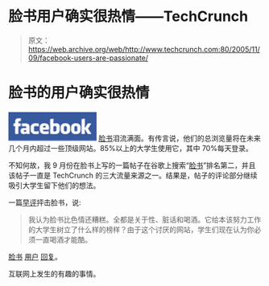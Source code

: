 # 脸书用户确实很热情——TechCrunch

> 原文：<https://web.archive.org/web/http://www.techcrunch.com:80/2005/11/09/facebook-users-are-passionate/>

# 脸书的用户确实很热情

![](img/daa7fb187e73638bf87b9f08e48f60fb.png) [脸书](https://web.archive.org/web/20220701222245/http://crunchbase.com/company/facebook)泪流满面。有传言说，他们的总浏览量将在未来几个月内超过一些顶级网站。85%以上的大学生使用它，其中 70%每天登录。

不知何故，我 9 月份在脸书上写的一篇帖子在谷歌上搜索“[脸书](https://web.archive.org/web/20220701222245/http://www.google.com/search?q=facebook&sourceid=mozilla-search&start=0&start=0&ie=utf-8&oe=utf-8&client=firefox-a&rls=org.mozilla:en-US:official)”排名第二，并且该帖子一直是 TechCrunch 的三大流量来源之一。结果是，帖子的评论部分继续吸引大学生留下他们的想法。

一篇[早评](https://web.archive.org/web/20220701222245/http://www.beta.techcrunch.com/2005/09/07/85-of-college-students-use-facebook/)抨击脸书，说:

> 我认为脸书比色情还糟糕。全都是关于性、脏话和喝酒。它给本该努力工作的大学生树立了什么样的榜样？由于这个讨厌的网站，学生们现在认为你必须一直喝酒才能酷。

[脸书](https://web.archive.org/web/20220701222245/http://www.beta.techcrunch.com/2005/09/07/85-of-college-students-use-facebook/#comment-1533) [用户](https://web.archive.org/web/20220701222245/http://www.beta.techcrunch.com/2005/09/07/85-of-college-students-use-facebook/#comment-1533) [回复](https://web.archive.org/web/20220701222245/http://www.beta.techcrunch.com/2005/09/07/85-of-college-students-use-facebook/#comment-1533)。

互联网上发生的有趣的事情。